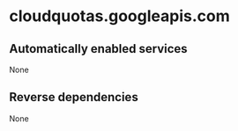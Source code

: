 # cloudquotas.googleapis.com

## Automatically enabled services

None

## Reverse dependencies

None
